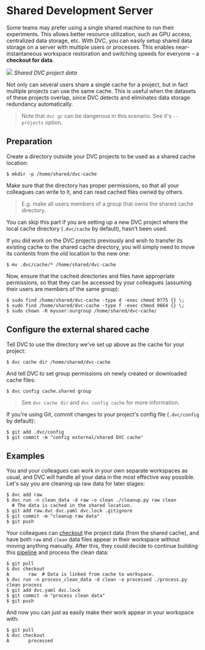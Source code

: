 # Shared Development Server

Some teams may prefer using a single shared machine to run their experiments.
This allows better resource utilization, such as GPU access, centralized data
storage, etc. With DVC, you can easily setup shared data storage on a server
with multiple users or processes. This enables near-instantaneous
<abbr>workspace</abbr> restoration and switching speeds for everyone – a
**checkout for data**.

![](/img/shared-server.png) _Shared DVC project data_

Not only can several users share a single cache for a project, but in fact
multiple projects can use the same cache. This is useful when the datasets of
these projects overlap, since DVC detects and eliminates data storage redundancy
automatically.

> Note that `dvc gc` can be dangerous in this scenario. See it's `--projects`
> option.

## Preparation

Create a directory outside your <abbr>DVC projects</abbr> to be used as a shared
<abbr>cache</abbr> location:

```dvc
$ mkdir -p /home/shared/dvc-cache
```

Make sure that the directory has proper permissions, so that all your colleagues
can write to it, and can read cached files owned by others.

> E.g. make all users members of a group that owns the shared cache directory.

You can skip this part if you are setting up a new DVC project where the local
<abbr>cache directory</abbr> (`.dvc/cache` by default), hasn't been used.

If you did work on the <abbr>DVC projects</abbr> previously and wish to transfer
its existing cache to the shared cache directory, you will simply need to move
its contents from the old location to the new one:

```dvc
$ mv .dvc/cache/* /home/shared/dvc-cache
```

Now, ensure that the cached directories and files have appropriate permissions,
so that they can be accessed by your colleagues (assuming their users are
members of the same group):

```dvc
$ sudo find /home/shared/dvc-cache -type d -exec chmod 0775 {} \;
$ sudo find /home/shared/dvc-cache -type f -exec chmod 0664 {} \;
$ sudo chown -R myuser:ourgroup /home/shared/dvc-cache/
```

## Configure the external shared cache

Tell DVC to use the directory we've set up above as the <abbr>cache</abbr> for
your <abbr>project</abbr>:

```dvc
$ dvc cache dir /home/shared/dvc-cache
```

And tell DVC to set group permissions on newly created or downloaded cache
files:

```dvc
$ dvc config cache.shared group
```

> See `dvc cache dir` and `dvc config cache` for more information.

If you're using Git, commit changes to your project's config file (`.dvc/config`
by default):

```dvc
$ git add .dvc/config
$ git commit -m "config external/shared DVC cache"
```

## Examples

You and your colleagues can work in your own separate <abbr>workspaces</abbr> as
usual, and DVC will handle all your data in the most effective way possible.
Let's say you are cleaning up raw data for later stages:

```dvc
$ dvc add raw
$ dvc run -n clean_data -d raw -o clean ./cleanup.py raw clean
  # The data is cached in the shared location.
$ git add raw.dvc dvc.yaml dvc.lock .gitignore
$ git commit -m "cleanup raw data"
$ git push
```

Your colleagues can [checkout](/doc/command-reference/checkout) the
<abbr>project</abbr> data (from the shared <abbr>cache</abbr>), and have both
`raw` and `clean` data files appear in their workspace without moving anything
manually. After this, they could decide to continue building this
[pipeline](/doc/command-reference/dag) and process the clean data:

```dvc
$ git pull
$ dvc checkout
A       raw  # Data is linked from cache to workspace.
$ dvc run -n process_clean_data -d clean -o processed ./process.py clean process
$ git add dvc.yaml dvc.lock
$ git commit -m "process clean data"
$ git push
```

And now you can just as easily make their work appear in your workspace with:

```dvc
$ git pull
$ dvc checkout
A       processed
```
